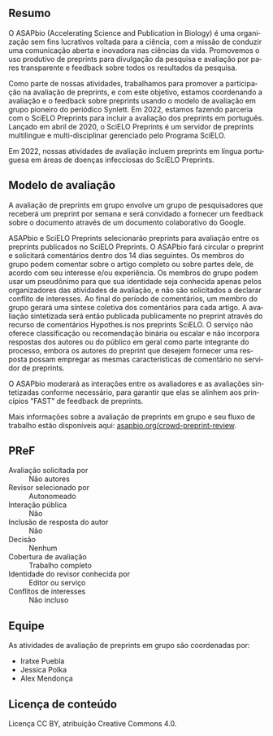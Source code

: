<div lang="pt">

## Resumo

O ASAPbio (Accelerating Science and Publication in Biology) é uma
organização sem fins lucrativos voltada para a ciência, com a missão
de conduzir uma comunicação aberta e inovadora nas ciências da vida.
Promovemos o uso produtivo de preprints para divulgação da pesquisa e
avaliação por pares transparente e feedback sobre todos os resultados
da pesquisa.

Como parte de nossas atividades, trabalhamos para promover a
participação na avaliação de preprints, e com este objetivo, estamos
coordenando a avaliação e o feedback sobre preprints usando o modelo
de avaliação em grupo pioneiro do periódico Synlett. Em 2022, estamos
fazendo parceria com o SciELO Preprints para incluir a avaliação dos
preprints em português. Lançado em abril de 2020, o SciELO Preprints é
um servidor de preprints multilingue e multi-disciplinar gerenciado
pelo Programa SciELO.

Em 2022, nossas atividades de avaliação incluem preprints em língua
portuguesa em áreas de doenças infecciosas do SciELO Preprints.

## Modelo de avaliação

A avaliação de preprints em grupo envolve um grupo de pesquisadores
que receberá um preprint por semana e será convidado a fornecer um
feedback sobre o documento através de um documento colaborativo do
Google.

ASAPbio e SciELO Preprints selecionarão preprints para avaliação entre
os preprints publicados no SciELO Preprints. O ASAPbio fará circular o
preprint e solicitará comentários dentro dos 14 dias seguintes. Os
membros do grupo podem comentar sobre o artigo completo ou sobre
partes dele, de acordo com seu interesse e/ou experiência. Os membros
do grupo podem usar um pseudônimo para que sua identidade seja
conhecida apenas pelos organizadores das atividades de avaliação, e
não são solicitados a declarar conflito de interesses. Ao final do
período de comentários, um membro do grupo gerará uma síntese coletiva
dos comentários para cada artigo. A avaliação sintetizada será então
publicada publicamente no preprint através do recurso de comentários
Hypothes.is nos preprints SciELO. O serviço não oferece classificação
ou recomendação binária ou escalar e não incorpora respostas dos
autores ou do público em geral como parte integrante do processo,
embora os autores do preprint que desejem fornecer uma resposta possam
empregar as mesmas características de comentário no servidor de
preprints.

O ASAPbio moderará as interações entre os avaliadores e as avaliações
sintetizadas conforme necessário, para garantir que elas se alinhem
aos princípios "FAST" de feedback de preprints.

Mais informações sobre a avaliação de preprints em grupo e seu fluxo
de trabalho estão disponíveis aqui:
[asapbio.org/crowd-preprint-review](https://asapbio.org/crowd-preprint-review).

## PReF

<dl class="group-page-pref">
  <dt>Avaliação solicitada por</dt>
  <dd>Não autores</dd>
  <dt>Revisor selecionado por</dt>
  <dd>Autonomeado</dd>
  <dt>Interação pública</dt>
  <dd>Não</dd>
  <dt>Inclusão de resposta do autor</dt>
  <dd>Não</dd>
  <dt>Decisão</dt>
  <dd>Nenhum</dd>
  <dt>Cobertura de avaliação</dt>
  <dd>Trabalho completo</dd>
  <dt>Identidade do revisor conhecida por</dt>
  <dd>Editor ou serviço</dd>
  <dt>Conflitos de interesses</dt>
  <dd>Não incluso</dd>
</dl>

## Equipe

As atividades de avaliação de preprints em grupo são coordenadas por:

* Iratxe Puebla
* Jessica Polka
* Alex Mendonça

## Licença de conteúdo

Licença CC BY, atribuição Creative Commons 4.0.
</div>

